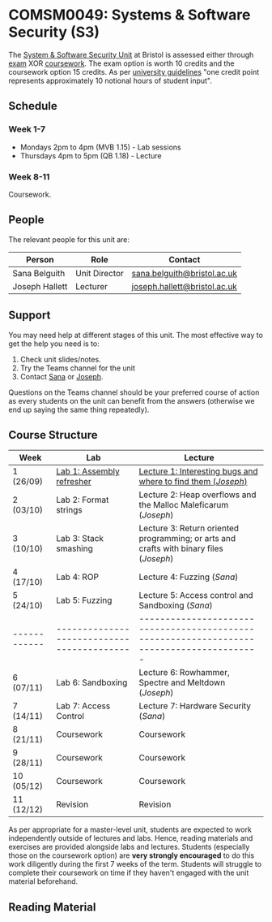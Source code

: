 # COMSM0049: Systems & Software Security (S3)

The [System & Software Security Unit](https://www.bris.ac.uk/unit-programme-catalogue/UnitDetails.jsa?ayrCode=21%2F22&unitCode=COMSM0049) at Bristol is assessed either through [exam](https://www.bris.ac.uk/unit-programme-catalogue/UnitDetails.jsa?ayrCode=21%2F22&unitCode=COMSM0050) XOR [coursework](https://www.bris.ac.uk/unit-programme-catalogue/UnitDetails.jsa?ayrCode=21%2F22&unitCode=COMSM0051).
The exam option is worth 10 credits and the coursework option 15 credits.
As per [university guidelines](http://www.bristol.ac.uk/academic-quality/assessment/regulations-and-code-of-practice-for-taught-programmes/programme-design/) "one credit point represents approximately 10 notional hours of student input".

## Schedule

### Week 1-7

- Mondays 2pm to 4pm (MVB 1.15) - Lab sessions
- Thursdays 4pm to 5pm (QB 1.18) - Lecture

### Week 8-11
Coursework.

## People

The relevant people for this unit are:

| Person         | Role          | Contact                                                             |
|----------------|---------------|---------------------------------------------------------------------|
| Sana Belguith  | Unit Director | [sana.belguith@bristol.ac.uk](mailto:sana.belguith@bristol.ac.uk)   |
| Joseph Hallett | Lecturer      | [joseph.hallett@bristol.ac.uk](mailto:joseph.hallett@bristol.ac.uk) |

## Support

You may need help at different stages of this unit.
The most effective way to get the help you need is to:

1. Check unit slides/notes.
2. Try the Teams channel for the unit
3. Contact [Sana](mailto:sana.belguith@bristol.ac.uk) or [Joseph](mailto:joseph.hallett@bristol.ac.uk).

Questions on the Teams channel should be your preferred course of action as every students on the unit can benefit from the answers (otherwise we end up saying the same thing repeatedly).

## Course Structure

| Week       | Lab                                      | Lecture                                                                                 |
|------------|------------------------------------------|-----------------------------------------------------------------------------------------|
| 1  (26/09) | [Lab 1: Assembly refresher](labs/1.html) | [Lecture 1: Interesting bugs and where to find them (*Joseph*)](lectures/1/slides.pdf)  |
| 2  (03/10) | Lab 2: Format strings                    | Lecture 2: Heap overflows and the Malloc Maleficarum (*Joseph*)                         |
| 3  (10/10) | Lab 3: Stack smashing                    | Lecture 3: Return oriented programming; or arts and crafts with binary files (*Joseph*) |
| 4  (17/10) | Lab 4: ROP                               | Lecture 4: Fuzzing (*Sana*)                                                             |
| 5  (24/10) | Lab 5: Fuzzing                           | Lecture 5: Access control and Sandboxing (*Sana*)                                       |
|------------|------------------------------------------|-----------------------------------------------------------------------------------------|
| 6  (07/11) | Lab 6: Sandboxing                        | Lecture 6: Rowhammer, Spectre and Meltdown (*Joseph*)                                   |
| 7  (14/11) | Lab 7: Access Control                    | Lecture 7: Hardware Security (*Sana*)                                                   |
| 8  (21/11) | Coursework                               | Coursework                                                                              |
| 9  (28/11) | Coursework                               | Coursework                                                                              |
| 10 (05/12) | Coursework                               | Coursework                                                                              |
| 11 (12/12) | Revision                                 | Revision                                                                                |



As per appropriate for a master-level unit, students are expected to work independently outside of lectures and labs.
Hence, reading materials and exercises are provided alongside labs and lectures.
Students (especially those on the coursework option) are **very strongly encouraged** to do this work diligently during the first 7 weeks of the term.
Students will struggle to complete their coursework on time if they haven't engaged with the unit material beforehand.

## Reading Material



